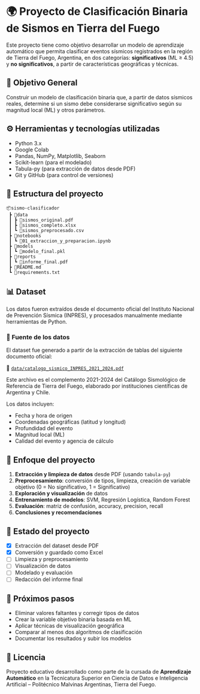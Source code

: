 
# 🌍 Proyecto de Clasificación Binaria de Sismos en Tierra del Fuego

Este proyecto tiene como objetivo desarrollar un modelo de aprendizaje automático que permita clasificar eventos sísmicos registrados en la región de Tierra del Fuego, Argentina, en dos categorías: **significativos** (ML ≥ 4.5) y **no significativos**, a partir de características geográficas y técnicas.

## 📌 Objetivo General

Construir un modelo de clasificación binaria que, a partir de datos sísmicos reales, determine si un sismo debe considerarse significativo según su magnitud local (ML) y otros parámetros.

## ⚙️ Herramientas y tecnologías utilizadas

- Python 3.x
- Google Colab
- Pandas, NumPy, Matplotlib, Seaborn
- Scikit-learn (para el modelado)
- Tabula-py (para extracción de datos desde PDF)
- Git y GitHub (para control de versiones)

## 📁 Estructura del proyecto

```
📦sismo-clasificador
 ┣ 📂data
 ┃ ┣ 📄sismos_original.pdf
 ┃ ┣ 📄sismos_completo.xlsx
 ┃ ┗ 📄sismos_preprocesado.csv
 ┣ 📂notebooks
 ┃ ┗ 📄01_extraccion_y_preparacion.ipynb
 ┣ 📂models
 ┃ ┗ 📄modelo_final.pkl
 ┣ 📂reports
 ┃ ┗ 📄informe_final.pdf
 ┣ 📄README.md
 ┗ 📄requirements.txt
```

## 📊 Dataset

Los datos fueron extraídos desde el documento oficial del Instituto Nacional de Prevención Sísmica (INPRES), y procesados manualmente mediante herramientas de Python.

### 📄 Fuente de los datos

El dataset fue generado a partir de la extracción de tablas del siguiente documento oficial:

📁 [`data/catalogo_sismico_INPRES_2021_2024.pdf`](data/catalogo_sismico_INPRES_2021_2024.pdf)

Este archivo es el complemento 2021-2024 del Catálogo Sismológico de Referencia de Tierra del Fuego, elaborado por instituciones científicas de Argentina y Chile.

Los datos incluyen:
- Fecha y hora de origen
- Coordenadas geográficas (latitud y longitud)
- Profundidad del evento
- Magnitud local (ML)
- Calidad del evento y agencia de cálculo

  

## 🧠 Enfoque del proyecto

1. **Extracción y limpieza de datos** desde PDF (usando `tabula-py`)
2. **Preprocesamiento**: conversión de tipos, limpieza, creación de variable objetivo (0 = No significativo, 1 = Significativo)
3. **Exploración y visualización** de datos
4. **Entrenamiento de modelos**: SVM, Regresión Logística, Random Forest
5. **Evaluación**: matriz de confusión, accuracy, precision, recall
6. **Conclusiones y recomendaciones**

## 🔄 Estado del proyecto

- [x] Extracción del dataset desde PDF
- [x] Conversión y guardado como Excel
- [ ] Limpieza y preprocesamiento
- [ ] Visualización de datos
- [ ] Modelado y evaluación
- [ ] Redacción del informe final

## 📌 Próximos pasos

- Eliminar valores faltantes y corregir tipos de datos
- Crear la variable objetivo binaria basada en ML
- Aplicar técnicas de visualización geográfica
- Comparar al menos dos algoritmos de clasificación
- Documentar los resultados y subir los modelos

## 📜 Licencia

Proyecto educativo desarrollado como parte de la cursada de **Aprendizaje Automático** en la Tecnicatura Superior en Ciencia de Datos e Inteligencia Artificial – Politécnico Malvinas Argentinas, Tierra del Fuego.
